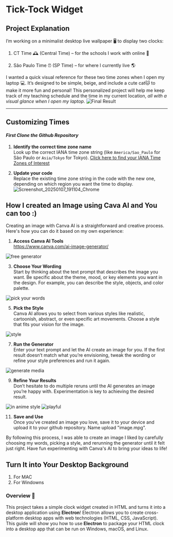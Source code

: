 # Tick-Tock Widget
## Project Explanation
I’m working on a minimalist desktop live wallpaper 🖥️ to display two clocks:

1. CT Time 🕰️ (Central Time) – for the schools I work with online 🏫


2. São Paulo Time ⏰ (SP Time) – for where I currently live 🌎


I wanted a quick visual reference for these two time zones when I open my laptop 💻. It’s designed to be simple, beige, and include a cute cat🐱 to make it more fun and personal! This personalized project will help me keep track of my teaching schedule and the time in my current location, *all with a visual glance when I open my laptop*.
![Final Result](https://github.com/user-attachments/assets/700b7829-8240-41e9-9424-43ccac304e0e)

---
## Customizing Times
#### **_First Clone the Github Repository_**

1. **Identify the correct time zone name**  
   Look up the correct IANA time zone string (like `America/Sao_Paulo` for São Paulo or `Asia/Tokyo` for Tokyo).
  [Click here to find your IANA Time Zones of Interest](https://www.addevent.com/c/documentation/tools/time-zone-lookup)

3. **Update your code**  
   Replace the existing time zone string in the code with the new one, depending on which region you want the time to display.
![Screenshot_20250107_191104_Chrome](https://github.com/user-attachments/assets/c1042aa0-ee53-4ff9-a901-b0493f4c706d)

## How I created an Image using Cava AI and You can too :) 

Creating an image with Canva AI is a straightforward and creative process. Here's how you can do it based on my own experience:  

1. **Access Canva AI Tools**  
 https://www.canva.com/ai-image-generator/

![free generator](https://github.com/user-attachments/assets/35f42906-2ada-4bc6-bd5e-0334caf7f08b)

3. **Choose Your Wording**  
   Start by thinking about the text prompt that describes the image you want. Be specific about the theme, mood, or key elements you want in the design. For example, you can describe the style, objects, and color palette.

   
 ![pick your words](https://github.com/user-attachments/assets/a828eaa5-848b-483f-95a8-cc8caac54030)


5. **Pick the Style**  
   Canva AI allows you to select from various styles like realistic, cartoonish, abstract, or even specific art movements. Choose a style that fits your vision for the image.

 
 ![style](https://github.com/user-attachments/assets/b8717481-c7e9-4af8-85a8-129306e3f48f)

7. **Run the Generator**  
   Enter your text prompt and let the AI create an image for you. If the first result doesn’t match what you’re envisioning, tweak the wording or refine your style preferences and run it again.
   
![generate media](https://github.com/user-attachments/assets/823f7db7-cf8f-4a51-9bcb-0a6dda8dee5a)


9. **Refine Your Results**  
   Don’t hesitate to do multiple reruns until the AI generates an image you’re happy with. Experimentation is key to achieving the desired result.


 ![in anime style](https://github.com/user-attachments/assets/7ffd32dd-b7fb-473d-a7dc-77e4ea977de0)  ![playful](https://github.com/user-attachments/assets/af09af68-b357-41ad-9479-0ae38d731f0f)

11. **Save and Use**  
   Once you've created an image you love, save it to your device and upload it to your github repository. Name upload "image.mpg".

By following this process, I was able to create an image I liked by carefully choosing my words, picking a style, and rerunning the generator until it felt just right. Have fun experimenting with Canva's AI to bring your ideas to life!



 
## Turn It into Your Desktop Background
1. For MAC
2. For Windowns

### Overview 🌟
This project takes a simple clock widget created in HTML and turns it into a desktop application using **Electron**! Electron allows you to create cross-platform desktop apps with web technologies (HTML, CSS, JavaScript). This guide will show you how to use **Electron** to package your HTML clock into a desktop app that can be run on Windows, macOS, and Linux.

